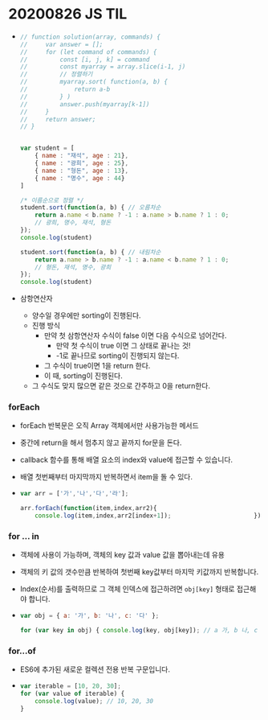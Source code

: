 # 20200826 JS TIL

- ```javascript
  // function solution(array, commands) {
  //     var answer = [];
  //     for (let command of commands) {
  //         const [i, j, k] = command
  //         const myarray = array.slice(i-1, j)
  //         // 정렬하기
  //         myarray.sort( function(a, b) {
  //             return a-b
  //         } )
  //         answer.push(myarray[k-1])
  //     }
  //     return answer;
  // }
  
  
  var student = [
      { name : "재석", age : 21},
      { name : "광희", age : 25},
      { name : "형돈", age : 13},
      { name : "명수", age : 44}
  ]
  
  /* 이름순으로 정렬 */
  student.sort(function(a, b) { // 오름차순
      return a.name < b.name ? -1 : a.name > b.name ? 1 : 0;
      // 광희, 명수, 재석, 형돈
  });
  console.log(student)
  
  student.sort(function(a, b) { // 내림차순
      return a.name > b.name ? -1 : a.name < b.name ? 1 : 0;
      // 형돈, 재석, 명수, 광희
  });
  console.log(student)
  ```

- 삼항연산자 

  - 양수일 경우에만 sorting이 진행된다.
  - 진행 방식
    - 만약 첫 삼항연산자 수식이 false 이면 다음 수식으로 넘어간다.
      - 만약 첫 수식이 true 이면 그 상태로 끝나는 것! 
      - -1로 끝나므로 sorting이 진행되지 않는다.
    - 그 수식이 true이면 1을 return 한다. 
    - 이 때, sorting이 진행된다.
  - 그 수식도 맞지 많으면 같은 것으로 간주하고 0을 return한다.



### forEach

- forEach 반복문은 오직 Array 객체에서만 사용가능한 메서드

- 중간에 return을 해서 멈추지 않고 끝까지 for문을 돈다. 
- callback 함수를 통해 배열 요소의 index와 value에 접근할 수 있습니다.
- 배열 첫번째부터 마지막까지 반복하면서 item을 돌 수 있다.

- ```javascript
  var arr = ['가','나','다','라'];
  
  arr.forEach(function(item,index,arr2){ 
      console.log(item,index,arr2[index+1]);                       })
  ```

  

### for ... in 

- 객체에 사용이 가능하며, 객체의 key 값과 value 값을 뽑아내는데 유용

- 객체의 키 값의 갯수만큼 반복하여 첫번째 key값부터 마지막 키값까지 반복합니다.

- Index(순서)를 출력하므로 그 객체 인덱스에 접근하려면 `obj[key]` 형태로 접근해야 합니다.

- ```javascript
  var obj = { a: '가', b: '나', c: '다' }; 
  
  for (var key in obj) { console.log(key, obj[key]); // a 가, b 나, c 다 }
  ```

  



### for...of

- ES6에 추가된 새로운 컬렉션 전용 반복 구문입니다.

- ```javascript
  var iterable = [10, 20, 30]; 
  for (var value of iterable) { 
      console.log(value); // 10, 20, 30 
  }
  ```

  